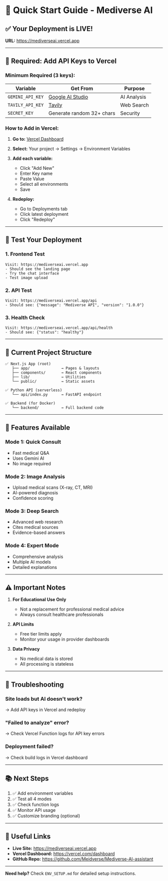 # 🚀 Quick Start Guide - Mediverse AI

## ✅ Your Deployment is LIVE!

**URL:** https://mediverseai.vercel.app

---

## 🔑 Required: Add API Keys to Vercel

### Minimum Required (3 keys):

| Variable | Get From | Purpose |
|----------|----------|---------|
| `GEMINI_API_KEY` | [Google AI Studio](https://aistudio.google.com/app/apikey) | AI Analysis |
| `TAVILY_API_KEY` | [Tavily](https://tavily.com) | Web Search |
| `SECRET_KEY` | Generate random 32+ chars | Security |

### How to Add in Vercel:

1. **Go to:** [Vercel Dashboard](https://vercel.com/dashboard)
2. **Select:** Your project → Settings → Environment Variables
3. **Add each variable:**
   - Click "Add New"
   - Enter Key name
   - Paste Value
   - Select all environments
   - Save

4. **Redeploy:**
   - Go to Deployments tab
   - Click latest deployment
   - Click "Redeploy"

---

## 🧪 Test Your Deployment

### 1. Frontend Test
```
Visit: https://mediverseai.vercel.app
- Should see the landing page
- Try the chat interface
- Test image upload
```

### 2. API Test
```
Visit: https://mediverseai.vercel.app/api
- Should see: {"message": "Mediverse API", "version": "1.0.0"}
```

### 3. Health Check
```
Visit: https://mediverseai.vercel.app/api/health
- Should see: {"status": "healthy"}
```

---

## 📝 Current Project Structure

```
✅ Next.js App (root)
   ├── app/              → Pages & layouts
   ├── components/       → React components
   ├── lib/              → Utilities
   └── public/           → Static assets

✅ Python API (serverless)
   └── api/index.py      → FastAPI endpoint

✅ Backend (for Docker)
   └── backend/          → Full backend code
```

---

## 🎯 Features Available

### Mode 1: Quick Consult
- Fast medical Q&A
- Uses Gemini AI
- No image required

### Mode 2: Image Analysis
- Upload medical scans (X-ray, CT, MRI)
- AI-powered diagnosis
- Confidence scoring

### Mode 3: Deep Search
- Advanced web research
- Cites medical sources
- Evidence-based answers

### Mode 4: Expert Mode
- Comprehensive analysis
- Multiple AI models
- Detailed explanations

---

## ⚠️ Important Notes

1. **For Educational Use Only**
   - Not a replacement for professional medical advice
   - Always consult healthcare professionals

2. **API Limits**
   - Free tier limits apply
   - Monitor your usage in provider dashboards

3. **Data Privacy**
   - No medical data is stored
   - All processing is stateless

---

## 🐛 Troubleshooting

### Site loads but AI doesn't work?
→ Add API keys in Vercel and redeploy

### "Failed to analyze" error?
→ Check Vercel Function logs for API key errors

### Deployment failed?
→ Check build logs in Vercel dashboard

---

## 📚 Next Steps

1. ✅ Add environment variables
2. ✅ Test all 4 modes
3. ✅ Check function logs
4. ✅ Monitor API usage
5. ✅ Customize branding (optional)

---

## 🔗 Useful Links

- **Live Site:** https://mediverseai.vercel.app
- **Vercel Dashboard:** https://vercel.com/dashboard
- **GitHub Repo:** https://github.com/Meidverse/Mediverse-AI-assistant

---

**Need help?** Check `ENV_SETUP.md` for detailed setup instructions.
